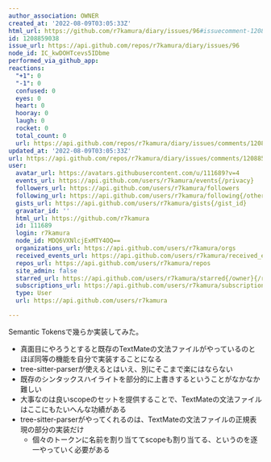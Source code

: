 ```yaml
---
author_association: OWNER
created_at: '2022-08-09T03:05:33Z'
html_url: https://github.com/r7kamura/diary/issues/96#issuecomment-1208859038
id: 1208859038
issue_url: https://api.github.com/repos/r7kamura/diary/issues/96
node_id: IC_kwDOHTcevs5IDbme
performed_via_github_app: 
reactions:
  "+1": 0
  "-1": 0
  confused: 0
  eyes: 0
  heart: 0
  hooray: 0
  laugh: 0
  rocket: 0
  total_count: 0
  url: https://api.github.com/repos/r7kamura/diary/issues/comments/1208859038/reactions
updated_at: '2022-08-09T03:05:33Z'
url: https://api.github.com/repos/r7kamura/diary/issues/comments/1208859038
user:
  avatar_url: https://avatars.githubusercontent.com/u/111689?v=4
  events_url: https://api.github.com/users/r7kamura/events{/privacy}
  followers_url: https://api.github.com/users/r7kamura/followers
  following_url: https://api.github.com/users/r7kamura/following{/other_user}
  gists_url: https://api.github.com/users/r7kamura/gists{/gist_id}
  gravatar_id: ''
  html_url: https://github.com/r7kamura
  id: 111689
  login: r7kamura
  node_id: MDQ6VXNlcjExMTY4OQ==
  organizations_url: https://api.github.com/users/r7kamura/orgs
  received_events_url: https://api.github.com/users/r7kamura/received_events
  repos_url: https://api.github.com/users/r7kamura/repos
  site_admin: false
  starred_url: https://api.github.com/users/r7kamura/starred{/owner}{/repo}
  subscriptions_url: https://api.github.com/users/r7kamura/subscriptions
  type: User
  url: https://api.github.com/users/r7kamura

---
```

Semantic Tokensで幾らか実装してみた。

- 真面目にやろうとすると既存のTextMateの文法ファイルがやっているのとほぼ同等の機能を自分で実装することになる
- tree-sitter-parserが使えるとはいえ、別にそこまで楽にはならない
- 既存のシンタックスハイライトを部分的に上書きするということがなかなか難しい
- 大事なのは良いscopeのセットを提供することで、TextMateの文法ファイルはここにもたいへんな功績がある
- tree-sitter-parserがやってくれるのは、TextMateの文法ファイルの正規表現の部分の実装だけ
    - 個々のトークンに名前を割り当ててscopeも割り当てる、というのを逐一やっていく必要がある